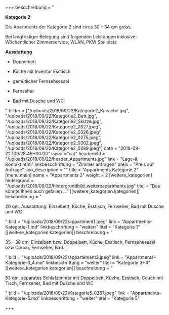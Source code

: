 +++
bescchreibung = "<p><strong>Kategorie 2</strong></p><p>Die Apartments der Kategorie 2 sind circa 30 – 34 qm gross. </p><p>Bei langfristiger Belegung sind folgenden Leistungen inklusive:<br>Wöchentlicher Zimmerservice, WLAN, PKW Stellplatz</p><p><strong>Ausstattung</strong></p><ul><li><p>Doppelbett</p></li><li><p>Küche mit Inventar Esstisch</p></li><li><p>gemütlicher Fernsehsessel</p></li><li><p>Fernseher</p></li><li><p>Bad mit Dusche und WC</p></li></ul>"
bilder = ["/uploads/2018/09/22/Kategorie2_Kueache.jpg", "/uploads/2018/09/22/Kategorie2_Bett.jpg", "/uploads/2018/09/22/Kategorie2_Skizze.jpg", "/uploads/2018/09/22/Kategorie2_0327.jpeg", "/uploads/2018/09/22/Kategorie2_0326.jpeg", "/uploads/2018/09/22/Kategorie2_0275.jpeg", "/uploads/2018/09/22/Kategorie2_0302.jpeg", "/uploads/2018/09/22/Kategorie2_0289.jpeg"]
date = "2018-09-22T09:28:46+00:00"
layout="cat"
headerbild = "/uploads/2018/09/22/header_Appartments.jpg"
link = "Lage-&-Kontakt.html"
linkbescchriftung = "Zimmer anfragen"
preis = "Preis auf Anfrage"
seo_description = ""
title = "Appartments Kategorie 2"
[menu.main]
name = "Appartments 2"
weight = 2
[weitere_kategorien]
hintergrund = "/uploads/2018/09/22/hintergrundbild_weitereapartments.jpg"
titel = "Das könnte Ihnen auch gefallen ..."
[[weitere_kategorien.kategorien]]
beschreibung = "<p>20 qm, Ausstattung: Einzelbett, Küche, Esstisch, Fernseher, Bad mit Dusche und WC</p>"
bild = "/uploads/2018/09/22/appartment1.jpeg"
link = "Appartments-Kategorie-1.md"
linkbeschriftung = "weiterr"
titel = "Kategorie 1"
[[weitere_kategorien.kategorien]]
beschreibung = "<p>35 - 38 qm, Einzelbett bzw. Doppelbett, Küche, Esstisch, Fernsehsessel bzw Couch, Fernseher, Bad...</p>"
bild = "/uploads/2018/09/22/appartement3.jpeg"
link = "Appartments-Kategorie-3_4.md"
linkbeschriftung = "weiter"
titel = "Kategorie 3+4"
[[weitere_kategorien.kategorien]]
beschreibung = "<p>53 qm, separates Schlafzimmer mit Doppelbett, Küche, Esstisch, Couch mit Tisch, Fernseher, Bad mit Dusche und WC </p>"
bild = "/uploads/2018/09/22/Kategorie5_0267.jpeg"
link = "Appartments-Kategorie-5.md"
linkbeschriftung = "weiter"
titel = "Kategorie 5"

+++
